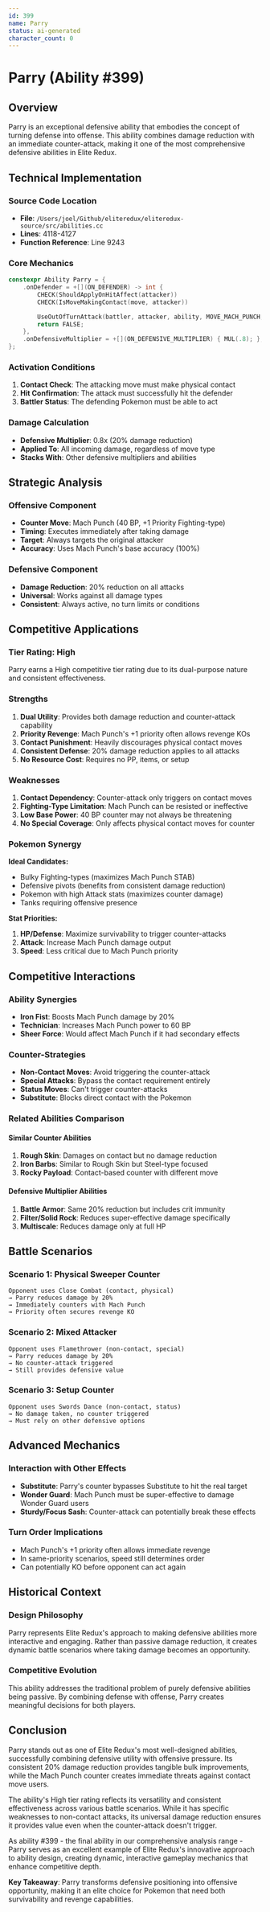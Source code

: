 ```yaml
---
id: 399
name: Parry
status: ai-generated
character_count: 0
---
```


# Parry (Ability #399)

## Overview
Parry is an exceptional defensive ability that embodies the concept of turning defense into offense. This ability combines damage reduction with an immediate counter-attack, making it one of the most comprehensive defensive abilities in Elite Redux.

## Technical Implementation

### Source Code Location
- **File**: `/Users/joel/Github/eliteredux/eliteredux-source/src/abilities.cc`
- **Lines**: 4118-4127
- **Function Reference**: Line 9243

### Core Mechanics
```cpp
constexpr Ability Parry = {
    .onDefender = +[](ON_DEFENDER) -> int {
        CHECK(ShouldApplyOnHitAffect(attacker))
        CHECK(IsMoveMakingContact(move, attacker))

        UseOutOfTurnAttack(battler, attacker, ability, MOVE_MACH_PUNCH, 0);
        return FALSE;
    },
    .onDefensiveMultiplier = +[](ON_DEFENSIVE_MULTIPLIER) { MUL(.8); },
};
```

### Activation Conditions
1. **Contact Check**: The attacking move must make physical contact
2. **Hit Confirmation**: The attack must successfully hit the defender
3. **Battler Status**: The defending Pokemon must be able to act

### Damage Calculation
- **Defensive Multiplier**: 0.8x (20% damage reduction)
- **Applied To**: All incoming damage, regardless of move type
- **Stacks With**: Other defensive multipliers and abilities

## Strategic Analysis

### Offensive Component
- **Counter Move**: Mach Punch (40 BP, +1 Priority Fighting-type)
- **Timing**: Executes immediately after taking damage
- **Target**: Always targets the original attacker
- **Accuracy**: Uses Mach Punch's base accuracy (100%)

### Defensive Component
- **Damage Reduction**: 20% reduction on all attacks
- **Universal**: Works against all damage types
- **Consistent**: Always active, no turn limits or conditions

## Competitive Applications

### Tier Rating: High
Parry earns a High competitive tier rating due to its dual-purpose nature and consistent effectiveness.

### Strengths
1. **Dual Utility**: Provides both damage reduction and counter-attack capability
2. **Priority Revenge**: Mach Punch's +1 priority often allows revenge KOs
3. **Contact Punishment**: Heavily discourages physical contact moves
4. **Consistent Defense**: 20% damage reduction applies to all attacks
5. **No Resource Cost**: Requires no PP, items, or setup

### Weaknesses
1. **Contact Dependency**: Counter-attack only triggers on contact moves
2. **Fighting-Type Limitation**: Mach Punch can be resisted or ineffective
3. **Low Base Power**: 40 BP counter may not always be threatening
4. **No Special Coverage**: Only affects physical contact moves for counter

### Pokemon Synergy
**Ideal Candidates:**
- Bulky Fighting-types (maximizes Mach Punch STAB)
- Defensive pivots (benefits from consistent damage reduction)
- Pokemon with high Attack stats (maximizes counter damage)
- Tanks requiring offensive presence

**Stat Priorities:**
1. **HP/Defense**: Maximize survivability to trigger counter-attacks
2. **Attack**: Increase Mach Punch damage output
3. **Speed**: Less critical due to Mach Punch priority

## Competitive Interactions

### Ability Synergies
- **Iron Fist**: Boosts Mach Punch damage by 20%
- **Technician**: Increases Mach Punch power to 60 BP
- **Sheer Force**: Would affect Mach Punch if it had secondary effects

### Counter-Strategies
- **Non-Contact Moves**: Avoid triggering the counter-attack
- **Special Attacks**: Bypass the contact requirement entirely
- **Status Moves**: Can't trigger counter-attacks
- **Substitute**: Blocks direct contact with the Pokemon

### Related Abilities Comparison

#### Similar Counter Abilities
1. **Rough Skin**: Damages on contact but no damage reduction
2. **Iron Barbs**: Similar to Rough Skin but Steel-type focused
3. **Rocky Payload**: Contact-based counter with different move

#### Defensive Multiplier Abilities
1. **Battle Armor**: Same 20% reduction but includes crit immunity
2. **Filter/Solid Rock**: Reduces super-effective damage specifically
3. **Multiscale**: Reduces damage only at full HP

## Battle Scenarios

### Scenario 1: Physical Sweeper Counter
```
Opponent uses Close Combat (contact, physical)
→ Parry reduces damage by 20%
→ Immediately counters with Mach Punch
→ Priority often secures revenge KO
```

### Scenario 2: Mixed Attacker
```
Opponent uses Flamethrower (non-contact, special)
→ Parry reduces damage by 20%
→ No counter-attack triggered
→ Still provides defensive value
```

### Scenario 3: Setup Counter
```
Opponent uses Swords Dance (non-contact, status)
→ No damage taken, no counter triggered
→ Must rely on other defensive options
```

## Advanced Mechanics

### Interaction with Other Effects
- **Substitute**: Parry's counter bypasses Substitute to hit the real target
- **Wonder Guard**: Mach Punch must be super-effective to damage Wonder Guard users
- **Sturdy/Focus Sash**: Counter-attack can potentially break these effects

### Turn Order Implications
- Mach Punch's +1 priority often allows immediate revenge
- In same-priority scenarios, speed still determines order
- Can potentially KO before opponent can act again

## Historical Context

### Design Philosophy
Parry represents Elite Redux's approach to making defensive abilities more interactive and engaging. Rather than passive damage reduction, it creates dynamic battle scenarios where taking damage becomes an opportunity.

### Competitive Evolution
This ability addresses the traditional problem of purely defensive abilities being passive. By combining defense with offense, Parry creates meaningful decisions for both players.

## Conclusion

Parry stands out as one of Elite Redux's most well-designed abilities, successfully combining defensive utility with offensive pressure. Its consistent 20% damage reduction provides tangible bulk improvements, while the Mach Punch counter creates immediate threats against contact move users.

The ability's High tier rating reflects its versatility and consistent effectiveness across various battle scenarios. While it has specific weaknesses to non-contact attacks, its universal damage reduction ensures it provides value even when the counter-attack doesn't trigger.

As ability #399 - the final ability in our comprehensive analysis range - Parry serves as an excellent example of Elite Redux's innovative approach to ability design, creating dynamic, interactive gameplay mechanics that enhance competitive depth.

**Key Takeaway**: Parry transforms defensive positioning into offensive opportunity, making it an elite choice for Pokemon that need both survivability and revenge capabilities.